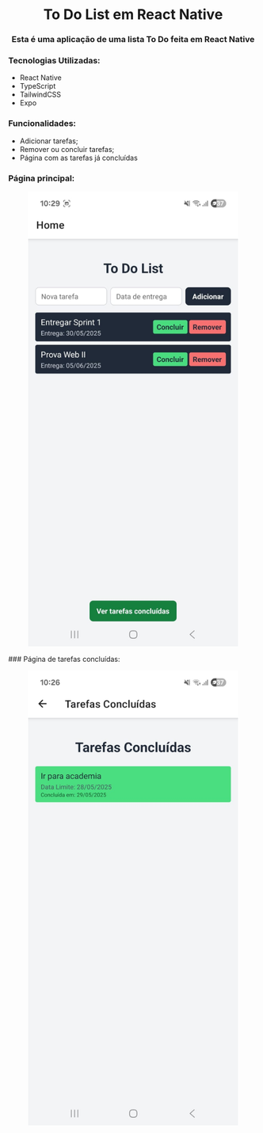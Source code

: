 <h1 align="center">To Do List em React Native</h1>
<h3 align="center">Esta é uma aplicação de uma lista To Do feita em React Native</h3>

### Tecnologias Utilizadas:
* React Native
* TypeScript
* TailwindCSS
* Expo

### Funcionalidades:
* Adicionar tarefas;
* Remover ou concluir tarefas;
* Página com as tarefas já concluídas

### Página principal:
<figure>
  <img src="https://github.com/ArielceJr/to-do-list/blob/main/img/home.jpeg" alt="Home">
</figure>
### Página de tarefas concluídas:
<figure>
  <img src="https://github.com/ArielceJr/to-do-list/blob/main/img/screen_donetask.jpeg" alt="Home">
</figure>


  
